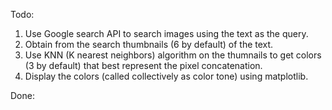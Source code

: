 Todo:

1. Use Google search API to search images using the text as the query.
2. Obtain from the search thumbnails (6 by default) of the text.
3. Use KNN (K nearest neighbors) algorithm on the thumnails to get colors (3 by default) that best represent the pixel concatenation.
4. Display the colors (called collectively as color tone) using matplotlib.

Done: